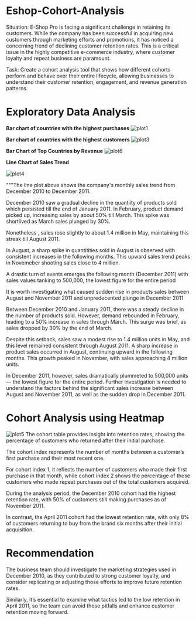 # Eshop-Cohort-Analysis

Situation: E-Shop Pro is facing a significant challenge in retaining its customers. While the company has been successful in acquiring new customers through marketing efforts and promotions, it has noticed a concerning trend of declining customer retention rates. This is a critical issue in the highly competitive e-commerce industry, where customer loyalty and repeat business are paramount.


Task: Create a cohort analysis tool that shows how different cohorts perform and behave over their entire lifecycle, allowing businesses to understand their customer retention, engagement, and revenue generation patterns.


# Exploratory Data Analysis

**Bar chart of countries with the highest purchases**
![plot1](https://github.com/user-attachments/assets/5d6ea918-1158-438a-9b25-c3ff2c569641)


**Bar chart of countries with the highest customers**
![plot3](https://github.com/user-attachments/assets/ab08e772-e1cf-442e-b1ea-4f47e6f6146e)


**Bar Chart of Top Countries by Revenue**
![plot6](https://github.com/user-attachments/assets/9d23ad65-6493-429f-83fc-79225c8084d0)


**Line Chart of Sales Trend**

![plot4](https://github.com/user-attachments/assets/00d9a7d4-e3d9-44f2-b07c-dde62e689345)

"""The line plot above shows the company's monthly sales trend from December 2010 to December 2011.

December 2010 saw a gradual decline in the quantiity of products sold which persisted till the end of January 2011.
In February, product demand picked up, increasing sales by about 50% till March. This spike was shortlived as March 
sales plunged by 30%.

Nonetheless , sales rose slightly to about 1.4 million in May, maintaining this streak till August 2011.

In August, a sharp spike in quantitities sold in August is observed with consistent increases in the following months. 
This upward sales trend peaks in Novemeber shooting sales close to 4 million.

A drastic turn of events emerges the following month (December 2011) with sales values tanking to 500,000, 
the lowest figure for the entire period 

It is worth investigating what caused sudden rise in products sales between August and November  2011 and 
unpredecented plunge in December 2011

Between December 2010 and January 2011, there was a steady decline in the number of products sold. 
However, demand rebounded in February, leading to a 50% increase in sales through March. 
This surge was brief, as sales dropped by 30% by the end of March.

Despite this setback, sales saw a modest rise to 1.4 million units in May, and this level remained 
consistent through August 2011. A sharp increase in product sales occurred in August, continuing upward 
in the following months. This growth peaked in November, with sales approaching 4 million units.

In December 2011, however, sales dramatically plummeted to 500,000 units— the lowest figure for the 
entire period. Further investigation is needed to understand the factors behind the significant sales 
increase between August and November 2011, as well as the sudden drop in December 2011.



# Cohort Analysis using Heatmap

![plot5](https://github.com/user-attachments/assets/3ffbc59f-d247-4896-8ca1-9625e3dfddd0)
The cohort table provides insight into retention rates, showing the percentage of customers who returned after 
their initial purchase. 

The cohort index represents the number of months between a customer’s first purchase and their most recent one. 

For cohort index 1, it reflects the number of customers who made their first purchase in that month, while cohort 
index 2 shows the percentage of those customers who made repeat purchases out of the total customers acquired.

During the analysis period, the December 2010 cohort had the highest retention rate, with 50% of customers still 
making purchases as of November 2011. 

In contrast, the April 2011 cohort had the lowest retention rate, with only 8% of customers returning to buy from 
the brand six months after their initial acquisition.

# Recommendation
The business team should investigate the marketing strategies used in December 2010, as they contributed to strong 
customer loyalty, and consider replicating or adjusting those efforts to improve future retention rates. 

Similarly, it’s essential to examine what tactics led to the low retention in April 2011, so the team can avoid those pitfalls 
and enhance customer retention moving forward.







 


